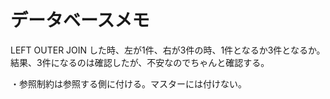 # データベースメモ


LEFT OUTER JOIN した時、左が1件、右が3件の時、1件となるか3件となるか。
結果、3件になるのは確認したが、不安なのでちゃんと確認する。

・参照制約は参照する側に付ける。マスターには付けない。  
